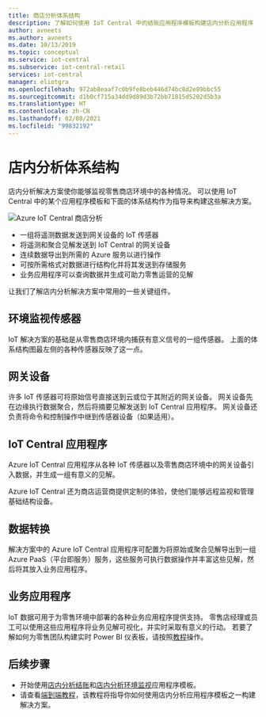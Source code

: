 ```yaml
---
title: 商店分析体系结构
description: 了解如何使用 IoT Central 中的结账应用程序模板构建店内分析应用程序
author: avneets
ms.author: avneets
ms.date: 10/13/2019
ms.topic: conceptual
ms.service: iot-central
ms.subservice: iot-central-retail
services: iot-central
manager: eliotgra
ms.openlocfilehash: 972ab8eaaf7c0b9fe8beb446d74bc8d2e89bbc55
ms.sourcegitcommit: d1b0cf715a34dd9d89d3b72bb71815d5202d5b3a
ms.translationtype: HT
ms.contentlocale: zh-CN
ms.lasthandoff: 02/08/2021
ms.locfileid: "99832192"
---
```

# <a name="in-store-analytics-architecture"></a>店内分析体系结构


店内分析解决方案使你能够监视零售商店环境中的各种情况。 可以使用 IoT Central 中的某个应用程序模板和下面的体系结构作为指导来构建这些解决方案。


![Azure IoT Central 商店分析](./media/architecture/store-analytics-architecture-frame.png)

- 一组将遥测数据发送到网关设备的 IoT 传感器
- 将遥测和聚合见解发送到 IoT Central 的网关设备
- 连续数据导出到所需的 Azure 服务以进行操作
- 可按所需格式对数据进行结构化并将其发送到存储服务
- 业务应用程序可以查询数据并生成可助力零售运营的见解
 
让我们了解店内分析解决方案中常用的一些关键组件。

## <a name="condition-monitoring-sensors"></a>环境监视传感器

IoT 解决方案的基础是从零售商店环境内捕获有意义信号的一组传感器。 上面的体系结构图最左侧的各种传感器反映了这一点。

## <a name="gateway-devices"></a>网关设备

许多 IoT 传感器可将原始信号直接送到云或位于其附近的网关设备。 网关设备先在边缘执行数据聚合，然后将摘要见解发送到 IoT Central 应用程序。 网关设备还负责将命令和控制操作中继到传感器设备（如果适用）。 

## <a name="iot-central-application"></a>IoT Central 应用程序

Azure IoT Central 应用程序从各种 IoT 传感器以及零售商店环境中的网关设备引入数据，并生成一组有意义的见解。

Azure IoT Central 还为商店运营商提供定制的体验，使他们能够远程监视和管理基础结构设备。

## <a name="data-transform"></a>数据转换
解决方案中的 Azure IoT Central 应用程序可配置为将原始或聚合见解导出到一组 Azure PaaS（平台即服务）服务，这些服务可执行数据操作并丰富这些见解，然后将其放入业务应用程序。 

## <a name="business-application"></a>业务应用程序
IoT 数据可用于为零售环境中部署的各种业务应用程序提供支持。 零售店经理或员工可以使用这些应用程序将业务见解可视化，并实时采取有意义的行动。 若要了解如何为零售团队构建实时 Power BI 仪表板，请按照[教程](./tutorial-in-store-analytics-create-app.md)操作。

## <a name="next-steps"></a>后续步骤
* 开始使用[店内分析结账](https://aka.ms/checkouttemplate)和[店内分析环境监视](https://aka.ms/conditiontemplate)应用程序模板。 
* 请查看[端到端教程](https://aka.ms/storeanalytics-tutorial)，该教程将指导你如何使用店内分析应用程序模板之一构建解决方案。
